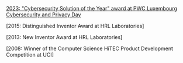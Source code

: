 
[2023: "Cybersecurity Solution of the Year" award at PWC Luxembourg Cybersecurity and Privacy Day](https://www.pwc.lu/en/press/press-releases-2023/cybersecurity-day-2023-winner.html)

[2015: Distinguished Inventor Award at HRL Laboratories]

[2013: New Inventor Award at HRL Laboratories]

[2008: Winner of the Computer Science HiTEC Product Development Competition at UCI]
